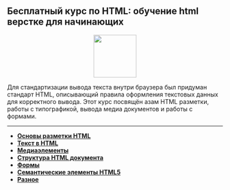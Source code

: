 ## Бесплатный курс по HTML: обучение html верстке для начинающих

<div id="header" align="center">
  <img src="https://cdn-icons-png.flaticon.com/512/732/732212.png" width="100"/>
</div>

Для стандартизации вывода текста внутри браузера был придуман стандарт HTML, описывающий правила оформления текстовых данных для корректного вывода. Этот курс посвящён азам HTML разметки, работы с типографикой, вывода медиа документов и работы с формами.

---

- [**Основы разметки HTML**](https://github.com/vypiemzalyubov/html-css-js/tree/main/HTML%20CSS/Code%20Basics/HTML%20Perfect%20for%20Beginners/1.%20HTML%20Basics)
- [**Текст в HTML**](https://github.com/vypiemzalyubov/html-css-js/tree/main/HTML%20CSS/Code%20Basics/HTML%20Perfect%20for%20Beginners/2.%20Text%20in%20HTML)
- [**Медиаэлементы**](https://github.com/vypiemzalyubov/html-css-js/tree/main/HTML%20CSS/Code%20Basics/HTML%20Perfect%20for%20Beginners/3.%20Media%20elements)
- [**Структура HTML документа**](https://github.com/vypiemzalyubov/html-css-js/tree/main/HTML%20CSS/Code%20Basics/HTML%20Perfect%20for%20Beginners/4.%20HTML%20document%20structure)
- [**Формы**](https://github.com/vypiemzalyubov/html-css-js/tree/main/HTML%20CSS/Code%20Basics/HTML%20Perfect%20for%20Beginners/5.%20Forms)
- [**Семантические элементы HTML5**](https://github.com/vypiemzalyubov/html-css-js/tree/main/HTML%20CSS/Code%20Basics/HTML%20Perfect%20for%20Beginners/6.%20Semantic%20elements%20HTML5)
- [**Разное**](https://github.com/vypiemzalyubov/html-css-js/tree/main/HTML%20CSS/Code%20Basics/HTML%20Perfect%20for%20Beginners/7.%20Other)
